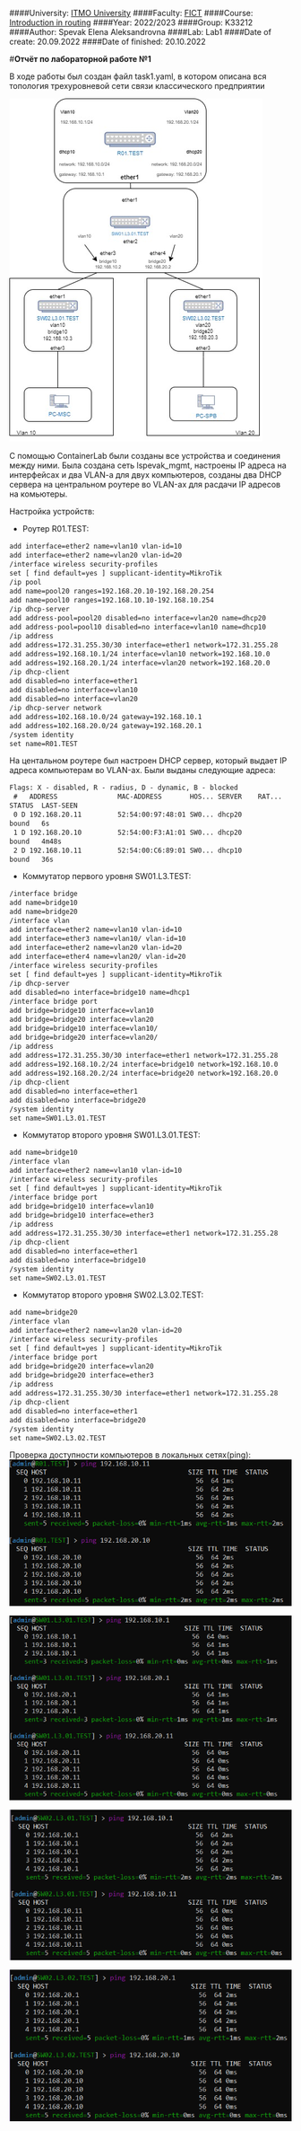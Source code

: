 ####University: [ITMO University](https://##3itmo.ru/ru/)
####Faculty: [FICT](https://fict.itmo.ru)
####Course: [Introduction in routing](https://github.com/itmo-ict-faculty/introduction-in-routing)
####Year: 2022/2023
####Group: K33212
####Author: Spevak Elena Aleksandrovna
####Lab: Lab1
####Date of create: 20.09.2022
####Date of finished: 20.10.2022

#**Отчёт по лабораторной работе №1**

В ходе работы был создан файл task1.yaml, в котором описана вся топология трехуровневой сети связи классического предприятии

![scheme](https://github.com/LenaSpevak/2022_2023-introduction_in_routing-k33212-spevak-e-a/blob/main/lab1/Lab1.jpg)

С помощью ContainerLab были созданы все устройства и соединения между ними.
Была создана сеть lspevak_mgmt, настроены  IP адреса на интерфейсах и два VLAN-a для двух компьютеров, созданы два DHCP сервера на центральном роутере во VLAN-ах для расдачи IP адресов на комьютеры. 

Настройка устройств:
- Роутер R01.TEST:
```/interface vlan
add interface=ether2 name=vlan10 vlan-id=10
add interface=ether2 name=vlan20 vlan-id=20
/interface wireless security-profiles
set [ find default=yes ] supplicant-identity=MikroTik
/ip pool
add name=pool20 ranges=192.168.20.10-192.168.20.254
add name=pool10 ranges=192.168.10.10-192.168.10.254
/ip dhcp-server
add address-pool=pool20 disabled=no interface=vlan20 name=dhcp20
add address-pool=pool10 disabled=no interface=vlan10 name=dhcp10
/ip address
add address=172.31.255.30/30 interface=ether1 network=172.31.255.28
add address=192.168.10.1/24 interface=vlan10 network=192.168.10.0
add address=192.168.20.1/24 interface=vlan20 network=192.168.20.0
/ip dhcp-client
add disabled=no interface=ether1
add disabled=no interface=vlan10
add disabled=no interface=vlan20
/ip dhcp-server network
add address=102.168.10.0/24 gateway=192.168.10.1
add address=102.168.20.0/24 gateway=192.168.20.1
/system identity
set name=R01.TEST
```

На центальном роутере был настроен DHCP сервер, который выдает IP адреса компьютерам во VLAN-ах. Были выданы следующие адреса:

```[admin@R01.TEST] > ip dhcp-server lease print
Flags: X - disabled, R - radius, D - dynamic, B - blocked
 #   ADDRESS               MAC-ADDRESS       HOS... SERVER    RAT... STATUS  LAST-SEEN
 0 D 192.168.20.11         52:54:00:97:48:01 SW0... dhcp20           bound   6s
 1 D 192.168.20.10         52:54:00:F3:A1:01 SW0... dhcp20           bound   4m48s
 2 D 192.168.10.11         52:54:00:C6:89:01 SW0... dhcp10           bound   36s
```

- Коммутатор первого уровня SW01.L3.TEST:
```
/interface bridge
add name=bridge10
add name=bridge20
/interface vlan
add interface=ether2 name=vlan10 vlan-id=10
add interface=ether3 name=vlan10/ vlan-id=10
add interface=ether2 name=vlan20 vlan-id=20
add interface=ether4 name=vlan20/ vlan-id=20
/interface wireless security-profiles
set [ find default=yes ] supplicant-identity=MikroTik
/ip dhcp-server
add disabled=no interface=bridge10 name=dhcp1
/interface bridge port
add bridge=bridge10 interface=vlan10
add bridge=bridge20 interface=vlan20
add bridge=bridge10 interface=vlan10/
add bridge=bridge20 interface=vlan20/
/ip address
add address=172.31.255.30/30 interface=ether1 network=172.31.255.28
add address=192.168.10.2/24 interface=bridge10 network=192.168.10.0
add address=192.168.20.2/24 interface=bridge20 network=192.168.20.0
/ip dhcp-client
add disabled=no interface=ether1
add disabled=no interface=bridge20
/system identity
set name=SW01.L3.01.TEST
```

- Коммутатор второго уровня SW01.L3.01.TEST:
```/interface bridge
add name=bridge10
/interface vlan
add interface=ether2 name=vlan10 vlan-id=10
/interface wireless security-profiles
set [ find default=yes ] supplicant-identity=MikroTik
/interface bridge port
add bridge=bridge10 interface=vlan10
add bridge=bridge10 interface=ether3
/ip address
add address=172.31.255.30/30 interface=ether1 network=172.31.255.28
/ip dhcp-client
add disabled=no interface=ether1
add disabled=no interface=bridge10
/system identity
set name=SW02.L3.01.TEST
```

- Коммутатор второго уровня SW02.L3.02.TEST:
```/interface bridge
add name=bridge20
/interface vlan
add interface=ether2 name=vlan20 vlan-id=20
/interface wireless security-profiles
set [ find default=yes ] supplicant-identity=MikroTik
/interface bridge port
add bridge=bridge20 interface=vlan20
add bridge=bridge20 interface=ether3
/ip address
add address=172.31.255.30/30 interface=ether1 network=172.31.255.28
/ip dhcp-client
add disabled=no interface=ether1
add disabled=no interface=bridge20
/system identity
set name=SW02.L3.02.TEST
```

Проверка доступности компьютеров в локальных сетях(ping):
![Ping на роутере](R01.png)

![Ping на коммутаторе первого уровня](SW01.png)

![Ping на коммутаторе в 10 VLAN-е](SW02.01.png)

![Ping на коммутаторе в 20 VLAN-е](SW02.02.png)